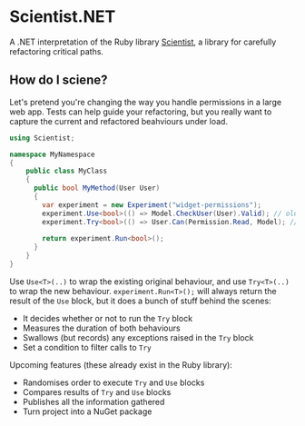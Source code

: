 # Scientist.NET
A .NET interpretation of the Ruby library [Scientist](https://github.com/github/scientist), a library for carefully refactoring critical paths.

## How do I sciene?

Let's pretend you're changing the way you handle permissions in a large web app. Tests can help guide your refactoring, but you really want to capture the current and refactored beahviours under load.

``` c#
using Scientist;

namespace MyNamespace 
{
    public class MyClass
    {
      public bool MyMethod(User User)
      {
        var experiment = new Experiment("widget-permissions");
        experiment.Use<bool>(() => Model.CheckUser(User).Valid); // old way
        experiment.Try<bool>(() => User.Can(Permission.Read, Model); // new way
        
        return experiment.Run<bool>();    
      }
    }
}
```

Use `Use<T>(..)` to wrap the existing original behaviour, and use `Try<T>(..)` to wrap the new behaviour. `experiment.Run<T>();` will always return the result of the `Use` block, but it does a bunch of stuff behind the scenes:

- It decides whether or not to run the `Try` block
- Measures the duration of both behaviours
- Swallows (but records) any exceptions raised in the `Try` block
- Set a condition to filter calls to `Try`

Upcoming features (these already exist in the Ruby library):

- Randomises order to execute `Try` and `Use` blocks
- Compares results of `Try` and `Use` blocks
- Publishes all the information gathered
- Turn project into a NuGet package
